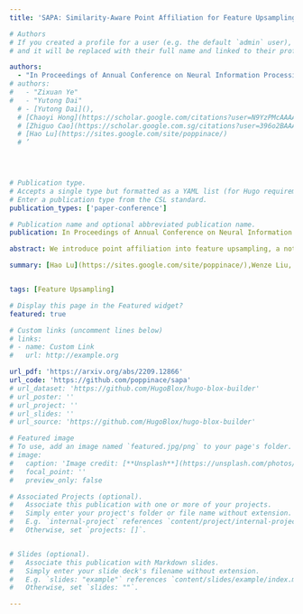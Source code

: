 ```yaml
---
title: 'SAPA: Similarity-Aware Point Affiliation for Feature Upsampling'

# Authors
# If you created a profile for a user (e.g. the default `admin` user), write the username (folder name) here
# and it will be replaced with their full name and linked to their profile.

authors:
  - "In Proceedings of Annual Conference on Neural Information Processing Systems (NeurIPS 2022) Spotlight"
# authors:
#   - "Zixuan Ye"
#   - "Yutong Dai"  
  # - [Yutong Dai](),
  # [Chaoyi Hong](https://scholar.google.com/citations?user=N9YzPMcAAAAJ&hl=zh-CN),
  # [Zhiguo Cao](https://scholar.google.com.sg/citations?user=396o2BAAAAAJ&hl=zh-CN),
  # [Hao Lu](https://sites.google.com/site/poppinace/)
  # ’
  



# Publication type.
# Accepts a single type but formatted as a YAML list (for Hugo requirements).
# Enter a publication type from the CSL standard.
publication_types: ['paper-conference']

# Publication name and optional abbreviated publication name.
publication: In Proceedings of Annual Conference on Neural Information Processing Systems (NeurIPS 2022) Spotlight

abstract: We introduce point affiliation into feature upsampling, a notion that describes the affiliation of each upsampled point to a semantic cluster formed by local decoder feature points with semantic similarity. By rethinking point affiliation, we present a generic formulation for generating upsampling kernels. The kernels encourage not only semantic smoothness but also boundary sharpness in the upsampled feature maps. Such properties are particularly useful for some dense prediction tasks such as semantic segmentation. The key idea of our formulation is to generate similarity-aware kernels by comparing the similarity between each encoder feature point and the spatially associated local region of decoder features. In this way, the encoder feature point can function as a cue to inform the semantic cluster of upsampled feature points. To embody the formulation, we further instantiate a lightweight upsampling operator, termed Similarity-Aware Point Affiliation (SAPA), and investigate its variants. SAPA invites consistent performance improvements on a number of dense prediction tasks, including semantic segmentation, object detection, depth estimation, and image matting. 

summary: [Hao Lu](https://sites.google.com/site/poppinace/),Wenze Liu, __Zixuan Ye__, Hongtao Fu, Yuliang Liu, [Zhiguo Cao](https://scholar.google.com.sg/citations?user=396o2BAAAAAJ&hl=zh-CN), 


tags: [Feature Upsampling]

# Display this page in the Featured widget?
featured: true

# Custom links (uncomment lines below)
# links:
# - name: Custom Link
#   url: http://example.org

url_pdf: 'https://arxiv.org/abs/2209.12866'
url_code: 'https://github.com/poppinace/sapa'
# url_dataset: 'https://github.com/HugoBlox/hugo-blox-builder'
# url_poster: ''
# url_project: ''
# url_slides: ''
# url_source: 'https://github.com/HugoBlox/hugo-blox-builder'

# Featured image
# To use, add an image named `featured.jpg/png` to your page's folder.
# image:
#   caption: 'Image credit: [**Unsplash**](https://unsplash.com/photos/pLCdAaMFLTE)'
#   focal_point: ''
#   preview_only: false

# Associated Projects (optional).
#   Associate this publication with one or more of your projects.
#   Simply enter your project's folder or file name without extension.
#   E.g. `internal-project` references `content/project/internal-project/index.md`.
#   Otherwise, set `projects: []`.


# Slides (optional).
#   Associate this publication with Markdown slides.
#   Simply enter your slide deck's filename without extension.
#   E.g. `slides: "example"` references `content/slides/example/index.md`.
#   Otherwise, set `slides: ""`.

---
```


<!-- {{% callout note %}}
Click the _Cite_ button above to demo the feature to enable visitors to import publication metadata into their reference management software.
{{% /callout %}}

{{% callout note %}}
Create your slides in Markdown - click the _Slides_ button to check out the example.
{{% /callout %}}

Add the publication's **full text** or **supplementary notes** here. You can use rich formatting such as including [code, math, and images](https://docs.hugoblox.com/content/writing-markdown-latex/). -->
